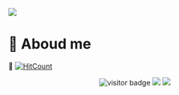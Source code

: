 ![](https://youpai.roccoshi.top/img/20200804214216.png)

# 🧐 Aboud me

📝 [![HitCount](http://hits.dwyl.com/Lincest/Lincest.svg)](http://hits.dwyl.com/Lincest/Lincest)
 
<p align="center">
<img src="https://visitor-badge.laobi.icu/badge?page_id=Lincest.Lincest" alt="visitor badge"/>
<a href="mailto:imroccoshi@gmail.com"><img src="https://img.shields.io/badge/gmail-imroccoshi%40gmail.com-red"></a>
<a href="https://roccoshi.top"><img src="https://img.shields.io/badge/blog-roccoshi-green"></a>
</p>

<p align="center">
  <img src="https://github-readme-stats.vercel.app/api?username=Lincest&show_icons=true&count_private=true&show_owner=true" alt="">
</p>


